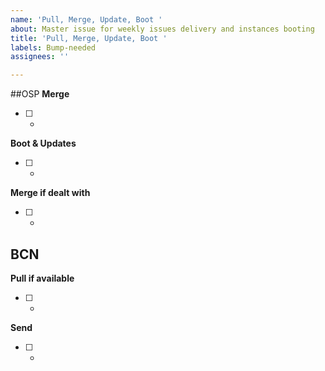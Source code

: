 ```yaml
---
name: 'Pull, Merge, Update, Boot '
about: Master issue for weekly issues delivery and instances booting
title: 'Pull, Merge, Update, Boot '
labels: Bump-needed
assignees: ''

---
```


##OSP
**Merge**
- [ ] - 

**Boot & Updates**
- [ ] - 
 
**Merge if dealt with** 
- [ ] - 
 
## BCN
**Pull if available**
- [ ] - 

**Send**
- [ ] -
